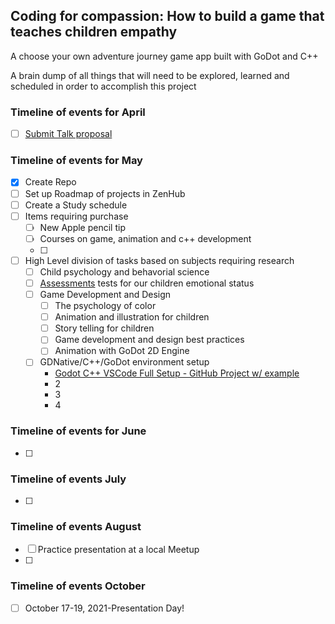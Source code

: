 ## Coding for compassion: How to build a game that teaches children empathy
A choose your own adventure journey game app built with GoDot and C++

A brain dump of all things that will need to be explored, learned and scheduled in order to accomplish this project

### Timeline of events for April
- [ ] [Submit Talk proposal](https://gist.github.com/jannaee/58e21dde01bda9671cc13580b901ef7e)

### Timeline of events for May
- [x] Create Repo
- [ ] Set up Roadmap of projects in ZenHub
- [ ] Create a Study schedule
- [ ] Items requiring purchase
    - [ ] New Apple pencil tip
    - [ ] Courses on game, animation and c++ development
    - [ ]   
- [ ] High Level division of tasks based on subjects requiring research
  - [ ]  Child psychology and behavorial science
  - [ ]  [Assessments](https://www.psychologytoday.com/us/blog/neuroparent/202004/6-easy-ways-measure-your-child-s-empathy) tests for our children emotional status
  - [ ]  Game Development and Design
     - [ ]  The psychology of color
     - [ ]  Animation and illustration for children
     - [ ]  Story telling for children
     - [ ]  Game development and design best practices
     - [ ]  Animation with GoDot 2D Engine
  - [ ] GDNative/C++/GoDot environment setup
      - [Godot C++ VSCode Full Setup - GitHub Project w/ example](https://www.youtube.com/watch?v=X1bKjzdZmTA)
      - 2
      - 3
      - 4


### Timeline of events for June
- [ ]   

### Timeline of events July
- [ ] 

### Timeline of events August
- [ ] Practice presentation at a local Meetup
- [ ] 

### Timeline of events October
- [ ] October 17-19, 2021-Presentation Day! 
